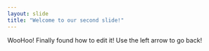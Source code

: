 ```yaml
---
layout: slide
title: "Welcome to our second slide!"
---
```

WooHoo! Finally found how to edit it!
Use the left arrow to go back!
